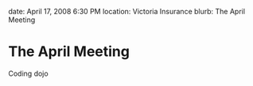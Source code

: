 date: April 17, 2008 6:30 PM
location: Victoria Insurance
blurb: The April Meeting

# The April Meeting

Coding dojo


